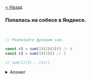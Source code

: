 [< Назад](./index.md)

### Попалась на собесе в Яндексе.

<br/>

```ts
// Реализуйте функцию sum.

const r1 = sum(1)(2)(3)() // 6
const r2 = sum(1)(2)() // 3

// sum(1)(2)...(n)()
```

<details>
  <summary>Answer</summary>

```ts
function sum(a) {
    return (b) => b === undefined
            ? a
            : sum(a + b)
}
```

</details>